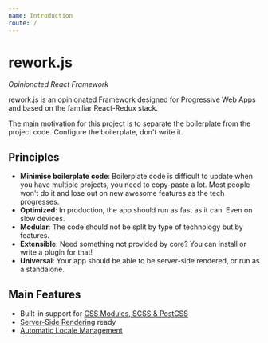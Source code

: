 ```yaml
---
name: Introduction
route: /
---
```


# rework.js

*Opinionated React Framework*

rework.js is an opinionated Framework designed for Progressive Web Apps and based on the familiar React-Redux stack.

The main motivation for this project is to separate the boilerplate from the project code. Configure the boilerplate, don't write it.

## Principles

- **Minimise boilerplate code**: Boilerplate code is difficult to update when you have multiple projects, you need to copy-paste a lot. Most people won't do it and lose out on new awesome features as the tech progresses.
- **Optimized**: In production, the app should run as fast as it can. Even on slow devices.
- **Modular**: The code should not be split by type of technology but by features.
- **Extensible**: Need something not provided by core? You can install or write a plugin for that!
- **Universal**: Your app should be able to be server-side rendered, or run as a standalone.

## Main Features

- Built-in support for [CSS Modules, SCSS & PostCSS](docs/3-styling.md)
- [Server-Side Rendering](./docs/server-side-rendering.md) ready
- [Automatic Locale Management](docs/5-i18n.md)
